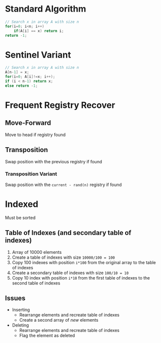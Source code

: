 # Standard Algorithm

```C
// Search x in array A with size n
for(i=0; i<n; i++)
	if(A[i] == x) return i;
return -1;
```

# Sentinel Variant

```C
// Search x in array A with size n
A[n-1] = x;
for(i=0; A[i]!=x; i++);
if (i < n-1) return x;
else return -1;
```

# Frequent Registry Recover

## Move-Forward

Move to head if registry found

## Transposition

Swap position with the previous registry if found

### Transposition Variant

Swap position with the `current - rand(n)` registry if found

# Indexed

Must be sorted

## Table of Indexes (and secondary table of indexes)

1. Array of 10000 elements
1. Create a table of indexes with size `10000/100 = 100`
1. Copy 100 indexes with position `i*100` from the original array to the table of indexes
1. Create a secondary table of indexes with size `100/10 = 10`
1. Copy 10 index with position `i*10` from the first table of indexes to the second table of indexes

## Issues

* Inserting
	* Rearrange elements and recreate table of indexes
	* Create a second array of _new_ elements
* Deleting
	* Rearrange elements and recreate table of indexes
	* Flag the element as deleted
